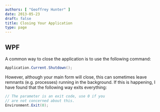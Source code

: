 ```yaml
---
authors: [ "Geoffrey Hunter" ]
date: 2013-05-23
draft: false
title: Closing Your Application
type: page
---
```


## WPF

A common way to close the application is to use the following command:

```c#    
Application.Current.Shutdown();
```

However, although your main form will close, this can sometimes leave remnants (e.g. processes) running in the background. If this is happening, I have found that the following way exits everything:

```c# 
// The parameter is an exit code, use 0 if you
// are not concerned about this.
Environment.Exit(0);
```